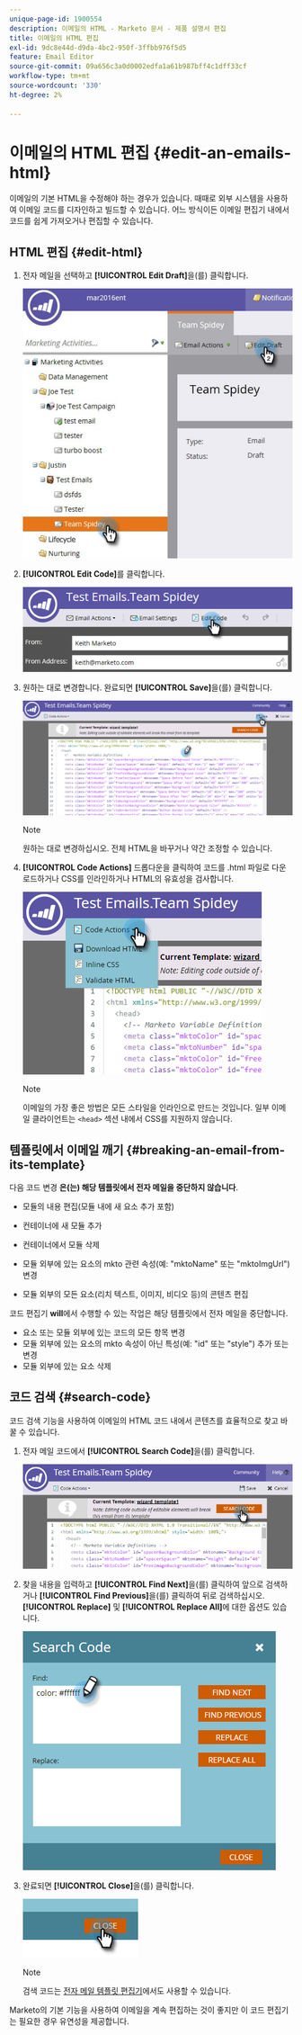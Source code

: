 ```yaml
---
unique-page-id: 1900554
description: 이메일의 HTML - Marketo 문서 - 제품 설명서 편집
title: 이메일의 HTML 편집
exl-id: 9dc8e44d-d9da-4bc2-950f-3ffbb976f5d5
feature: Email Editor
source-git-commit: 09a656c3a0d0002edfa1a61b987bff4c1dff33cf
workflow-type: tm+mt
source-wordcount: '330'
ht-degree: 2%

---
```


# 이메일의 HTML 편집 {#edit-an-emails-html}

이메일의 기본 HTML을 수정해야 하는 경우가 있습니다. 때때로 외부 시스템을 사용하여 이메일 코드를 디자인하고 빌드할 수 있습니다. 어느 방식이든 이메일 편집기 내에서 코드를 쉽게 가져오거나 편집할 수 있습니다.

## HTML 편집 {#edit-html}

1. 전자 메일을 선택하고 **[!UICONTROL Edit Draft]**&#x200B;을(를) 클릭합니다.

   ![](assets/teamspidey.jpg)

1. **[!UICONTROL Edit Code]**&#x200B;를 클릭합니다.

   ![](assets/two-4.png)

1. 원하는 대로 변경합니다. 완료되면 **[!UICONTROL Save]**&#x200B;을(를) 클릭합니다.

   ![](assets/three-3.png)

   >[!NOTE]
   >
   >원하는 대로 변경하십시오. 전체 HTML을 바꾸거나 약간 조정할 수 있습니다.

1. **[!UICONTROL Code Actions]** 드롭다운을 클릭하여 코드를 .html 파일로 다운로드하거나 CSS를 인라인하거나 HTML의 유효성을 검사합니다.

   ![](assets/four-2.png)

   >[!NOTE]
   >
   >이메일의 가장 좋은 방법은 모든 스타일을 인라인으로 만드는 것입니다. 일부 이메일 클라이언트는 `<head>` 섹션 내에서 CSS를 지원하지 않습니다.

## 템플릿에서 이메일 깨기 {#breaking-an-email-from-its-template}

다음 코드 변경 **은(는) 해당 템플릿에서 전자 메일을 중단하지 않습니다**.

* 모듈의 내용 편집(모듈 내에 새 요소 추가 포함)
* 컨테이너에 새 모듈 추가
* 컨테이너에서 모듈 삭제

* 모듈 외부에 있는 요소의 mkto 관련 속성(예: &quot;mktoName&quot; 또는 &quot;mktoImgUrl&quot;) 변경
* 모듈 외부의 모든 요소(리치 텍스트, 이미지, 비디오 등)의 콘텐츠 편집

코드 편집기 **will**&#x200B;에서 수행할 수 있는 작업은 해당 템플릿에서 전자 메일을 중단합니다.

* 요소 또는 모듈 외부에 있는 코드의 모든 항목 변경
* 모듈 외부에 있는 요소의 mkto 속성이 아닌 특성(예: &quot;id&quot; 또는 &quot;style&quot;) 추가 또는 변경
* 모듈 외부에 있는 요소 삭제

## 코드 검색 {#search-code}

코드 검색 기능을 사용하여 이메일의 HTML 코드 내에서 콘텐츠를 효율적으로 찾고 바꿀 수 있습니다.

1. 전자 메일 코드에서 **[!UICONTROL Search Code]**&#x200B;을(를) 클릭합니다.

   ![](assets/five-2.png)

1. 찾을 내용을 입력하고 **[!UICONTROL Find Next]**&#x200B;을(를) 클릭하여 앞으로 검색하거나 **[!UICONTROL Find Previous]**&#x200B;을(를) 클릭하여 뒤로 검색하십시오. **[!UICONTROL Replace]** 및 **[!UICONTROL Replace All]**&#x200B;에 대한 옵션도 있습니다.

   ![](assets/six-1.png)

1. 완료되면 **[!UICONTROL Close]**&#x200B;을(를) 클릭합니다.

   ![](assets/seven.png)

   >[!NOTE]
   >
   >검색 코드는 [전자 메일 템플릿 편집기](/help/marketo/product-docs/email-marketing/general/email-editor-2/create-an-email-template.md)에서도 사용할 수 있습니다.

Marketo의 기본 기능을 사용하여 이메일을 계속 편집하는 것이 좋지만 이 코드 편집기는 필요한 경우 유연성을 제공합니다.
